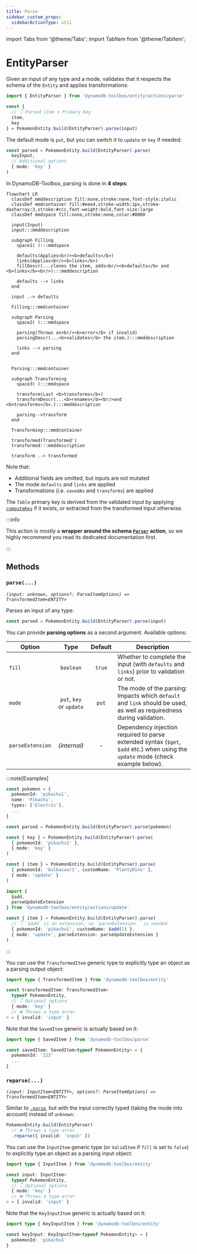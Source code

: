 ```yaml
---
title: Parse
sidebar_custom_props:
  sidebarActionType: util
---
```


import Tabs from '@theme/Tabs';
import TabItem from '@theme/TabItem';

# EntityParser

Given an input of any type and a mode, validates that it respects the schema of the `Entity` and applies transformations:

```ts
import { EntityParser } from 'dynamodb-toolbox/entity/actions/parse'

const {
  // 👇 Parsed item + Primary key
  item,
  key
} = PokemonEntity.build(EntityParser).parse(input)
```

The default mode is `put`, but you can switch it to `update` or `key` if needed:

```ts
const parsed = PokemonEntity.build(EntityParser).parse(
  keyInput,
  // Additional options
  { mode: 'key' }
)
```

In DynamoDB-Toolbox, parsing is done in **4 steps**:

```mermaid
flowchart LR
  classDef mmddescription fill:none,stroke:none,font-style:italic
  classDef mmdcontainer fill:#eee4,stroke-width:1px,stroke-dasharray:3,stroke:#ccc,font-weight:bold,font-size:large
  classDef mmdspace fill:none,stroke:none,color:#0000

  input(Input)
  input:::mmddescription

  subgraph Filling
    space1( ):::mmdspace

    defaults(Applies<br/><b>defaults</b>)
    links(Applies<br/><b>links</b>)
    fillDescr(...clones the item, adds<br/><b>defaults</b> and <b>links</b><br/>):::mmddescription

    defaults --> links
  end

  input .-> defaults

  Filling:::mmdcontainer

  subgraph Parsing
    space2( ):::mmdspace

    parsing(Throws an<br/><b>error</b> if invalid)
    parsingDescr(...<b>validates</b> the item.):::mmddescription

    links --> parsing
  end


  Parsing:::mmdcontainer

  subgraph Transforming
    space3( ):::mmdspace

    transform(Last <b>transforms</b>)
    transformDescr(...<b>renames</b><br/>and <b>transforms</b>.):::mmddescription

    parsing-->transform
  end

  Transforming:::mmdcontainer

  transformed(Transformed')
  transformed:::mmddescription

  transform .-> transformed
```

Note that:

- Additional fields are omitted, but inputs are not mutated
- The mode `defaults` and `links` are applied
- Transformations (i.e. `savedAs` and `transforms`) are applied

The `Table` primary key is derived from the validated input by applying [`computeKey`](../../1-usage/index.md#computekey) if it exists, or extracted from the transformed input otherwise.

:::info

This action is mostly a **wrapper around the schema [`Parser`](../../../4-schemas/16-actions/1-parse.md) action**, so we highly recommend you read its dedicated documentation first.

:::

## Methods

### `parse(...)`

<p style={{ marginTop: '-15px' }}><i><code>(input: unknown, options?: ParseItemOptions) => TransformedItem&lt;ENTITY&gt;</code></i></p>

Parses an input of any type:

<!-- prettier-ignore -->
```ts
const parsed = PokemonEntity.build(EntityParser).parse(input)
```

You can provide **parsing options** as a second argument. Available options:

| Option           |           Type           | Default | Description                                                                                                                      |
| ---------------- | :----------------------: | :-----: | -------------------------------------------------------------------------------------------------------------------------------- |
| `fill`           |        `boolean`         | `true`  | Whether to complete the input (with `defaults` and `links`) prior to validation or not.                                          |
| `mode`           | `put`, `key` or `update` |  `put`  | The mode of the parsing: Impacts which `default` and `link` should be used, as well as requiredness during validation.           |
| `parseExtension` |       _(internal)_       |    -    | Dependency injection required to parse extended syntax (`$get`, `$add` etc.) when using the `update` mode (check example below). |

:::note[Examples]

<Tabs>
<TabItem value="put" label="Put">

<!-- prettier-ignore -->
```ts
const pokemon = {
  pokemonId: 'pikachu1',
  name: 'Pikachu',
  types: ['Electric'],
  ...
}

const parsed = PokemonEntity.build(EntityParser).parse(pokemon)
```

</TabItem>
<TabItem value="key" label="Key">

```ts
const { key } = PokemonEntity.build(EntityParser).parse(
  { pokemonId: 'pikachu1' },
  { mode: 'key' }
)
```

</TabItem>
<TabItem value="update" label="Update">

```ts
const { item } = PokemonEntity.build(EntityParser).parse(
  { pokemonId: 'bulbasaur1', customName: 'PlantyDino' },
  { mode: 'update' }
)
```

</TabItem>
<TabItem value="update-extended" label="Update (extended)">

```ts
import {
  $add,
  parseUpdateExtension
} from 'dynamodb-toolbox/entity/actions/update'

const { item } = PokemonEntity.build(EntityParser).parse(
  // 👇 `$add` is an extension, so `parseExtension`  is needed
  { pokemonId: 'pikachu1', customName: $add(1) },
  { mode: 'update', parseExtension: parseUpdateExtension }
)
```

</TabItem>
</Tabs>

:::

You can use the `TransformedItem` generic type to explicitly type an object as a parsing output object:

```ts
import type { TransformedItem } from 'dynamodb-toolbox/entity'

const transformedItem: TransformedItem<
  typeof PokemonEntity,
  // 👇 Optional options
  { mode: 'key' }
  // ❌ Throws a type error
> = { invalid: 'input' }
```

Note that the `SavedItem` generic is actually based on it:

```ts
import type { SavedItem } from 'dynamodb-toolbox/parse'

const savedItem: SavedItem<typeof PokemonEntity> = {
  pokemonId: '123'
  ...
}
```

### `reparse(...)`

<p style={{ marginTop: '-15px' }}><i><code>(input: InputItem&lt;ENTITY&gt;, options?: ParseItemOptions) => TransformedItem&lt;ENTITY&gt;</code></i></p>

Similar to [`.parse`](#parse), but with the input correctly typed (taking the mode into account) instead of `unknown`:

```ts
PokemonEntity.build(EntityParser)
  // ❌ Throws a type error
  .reparse({ invalid: 'input' })
```

You can use the `InputItem` generic type (or `ValidItem` if `fill` is set to `false`) to explicitly type an object as a parsing input object:

```ts
import type { InputItem } from 'dynamodb-toolbox/entity'

const input: InputItem<
  typeof PokemonEntity,
  // 👇 Optional options
  { mode: 'key' }
  // ❌ Throws a type error
> = { invalid: 'input' }
```

Note that the `KeyInputItem` generic is actually based on it:

```ts
import type { KeyInputItem } from 'dynamodb-toolbox/entity'

const keyInput: KeyInputItem<typeof PokemonEntity> = {
  pokemonId: 'pikachu1'
}
```

